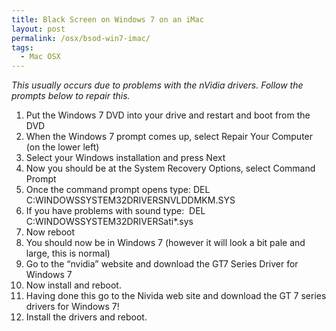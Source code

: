 ```yaml
---
title: Black Screen on Windows 7 on an iMac
layout: post
permalink: /osx/bsod-win7-imac/
tags:
  - Mac OSX
---
```

_This usually occurs due to problems with the nVidia drivers. Follow the prompts below to repair this._

  1. Put the Windows 7 DVD into your drive and restart and boot from the DVD
  2. When the Windows 7 prompt comes up, select Repair Your Computer (on the lower left)
  3. Select your Windows installation and press Next
  4. Now you should be at the System Recovery Options, select Command Prompt
  5. Once the command prompt opens type: DEL C:WINDOWSSYSTEM32DRIVERSNVLDDMKM.SYS
  6. If you have problems with sound type:  DEL C:WINDOWSSYSTEM32DRIVERSati*.sys
  7. Now reboot
  8. You should now be in Windows 7 (however it will look a bit pale and large, this is normal)
  9. Go to the “nvidia” website and download the GT7 Series Driver for Windows 7
 10. Now install and reboot.
 11. Having done this go to the Nivida web site and download the GT 7 series drivers for Windows 7!
 12. Install the drivers and reboot.
